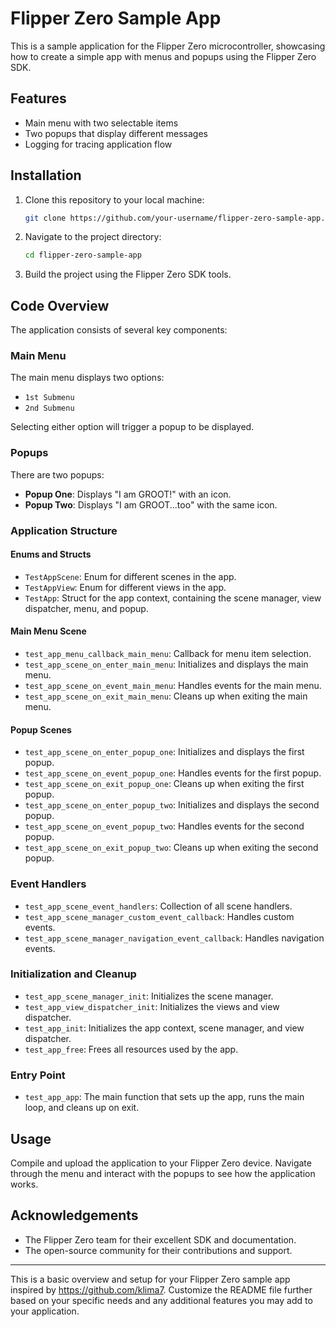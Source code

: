 # Flipper Zero Sample App

This is a sample application for the Flipper Zero microcontroller, showcasing how to create a simple app with menus and popups using the Flipper Zero SDK.

## Features

- Main menu with two selectable items
- Two popups that display different messages
- Logging for tracing application flow

## Installation

1. Clone this repository to your local machine:
    ```sh
    git clone https://github.com/your-username/flipper-zero-sample-app.git
    ```

2. Navigate to the project directory:
    ```sh
    cd flipper-zero-sample-app
    ```

3. Build the project using the Flipper Zero SDK tools.

## Code Overview

The application consists of several key components:

### Main Menu

The main menu displays two options:
- `1st Submenu`
- `2nd Submenu`

Selecting either option will trigger a popup to be displayed.

### Popups

There are two popups:
- **Popup One**: Displays "I am GROOT!" with an icon.
- **Popup Two**: Displays "I am GROOT...too" with the same icon.

### Application Structure

#### Enums and Structs

- `TestAppScene`: Enum for different scenes in the app.
- `TestAppView`: Enum for different views in the app.
- `TestApp`: Struct for the app context, containing the scene manager, view dispatcher, menu, and popup.

#### Main Menu Scene

- `test_app_menu_callback_main_menu`: Callback for menu item selection.
- `test_app_scene_on_enter_main_menu`: Initializes and displays the main menu.
- `test_app_scene_on_event_main_menu`: Handles events for the main menu.
- `test_app_scene_on_exit_main_menu`: Cleans up when exiting the main menu.

#### Popup Scenes

- `test_app_scene_on_enter_popup_one`: Initializes and displays the first popup.
- `test_app_scene_on_event_popup_one`: Handles events for the first popup.
- `test_app_scene_on_exit_popup_one`: Cleans up when exiting the first popup.
- `test_app_scene_on_enter_popup_two`: Initializes and displays the second popup.
- `test_app_scene_on_event_popup_two`: Handles events for the second popup.
- `test_app_scene_on_exit_popup_two`: Cleans up when exiting the second popup.

### Event Handlers

- `test_app_scene_event_handlers`: Collection of all scene handlers.
- `test_app_scene_manager_custom_event_callback`: Handles custom events.
- `test_app_scene_manager_navigation_event_callback`: Handles navigation events.

### Initialization and Cleanup

- `test_app_scene_manager_init`: Initializes the scene manager.
- `test_app_view_dispatcher_init`: Initializes the views and view dispatcher.
- `test_app_init`: Initializes the app context, scene manager, and view dispatcher.
- `test_app_free`: Frees all resources used by the app.

### Entry Point

- `test_app_app`: The main function that sets up the app, runs the main loop, and cleans up on exit.


## Usage

Compile and upload the application to your Flipper Zero device. Navigate through the menu and interact with the popups to see how the application works.


## Acknowledgements

- The Flipper Zero team for their excellent SDK and documentation.
- The open-source community for their contributions and support.

---

This is a basic overview and setup for your Flipper Zero sample app inspired by https://github.com/klima7. Customize the README file further based on your specific needs and any additional features you may add to your application.
